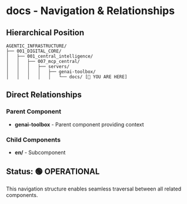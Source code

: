 # docs - Navigation & Relationships

## Hierarchical Position

```
AGENTIC_INFRASTRUCTURE/
├── 001_DIGITAL_CORE/
│   ├── 001_central_intelligence/
│   │   ├── 007_mcp_central/
│   │   │   ├── servers/
│   │   │   │   ├── genai-toolbox/
│   │   │   │   │   └── docs/ [📍 YOU ARE HERE]

```

## Direct Relationships

### Parent Component
- **genai-toolbox** - Parent component providing context

### Child Components
- **en/** - Subcomponent

## Status: 🟢 OPERATIONAL

This navigation structure enables seamless traversal between all related components.
